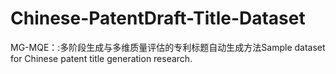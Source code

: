 # Chinese-PatentDraft-Title-Dataset
MG-MQE：:多阶段生成与多维质量评估的专利标题自动生成方法Sample dataset for Chinese patent title generation research.
